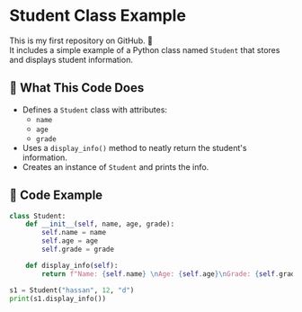 # Student Class Example

This is my first repository on GitHub. 🎉  
It includes a simple example of a Python class named `Student` that stores and displays student information.

## 🧠 What This Code Does

- Defines a `Student` class with attributes:
  - `name`
  - `age`
  - `grade`
- Uses a `display_info()` method to neatly return the student's information.
- Creates an instance of `Student` and prints the info.

## 🧾 Code Example

```python
class Student:
    def __init__(self, name, age, grade):
        self.name = name
        self.age = age
        self.grade = grade

    def display_info(self):
        return f"Name: {self.name} \nAge: {self.age}\nGrade: {self.grade}"

s1 = Student("hassan", 12, "d")
print(s1.display_info())
